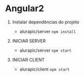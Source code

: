 # Angular2


1. Instalar dependências do projeto
	- alurapic/server
`npm install`


2. INICIAR SERVER
	- alurapic/server
`npm start`


3. INICIAR CLIENT
	- alurapic/client
`npm start`